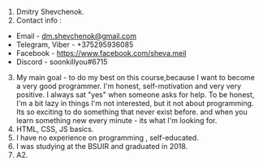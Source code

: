 1. Dmitry Shevchenok.
2. Contact info : 
* Email - dm.shevchenok@gmail.com
* Telegram, Viber - +375295936085
* Facebook - https://www.facebook.com/sheva.meil
* Discord - soonkillyou#6715
3. My main goal - to do my best on this course,because I want to become a very good programmer. I'm honest, self-motivation and very very positive. I always sat "yes" when someone asks for help. To be honest, I'm a bit lazy in things I'm not interested, but it not about programming. Its so exciting to do something that never exist before. and when you learn something new every minute - its what I'm looking for.
4. HTML, CSS, JS basics. 
5. I have no experience on programming , self-educated.
6.  I was studying at the BSUIR and graduated in 2018.
7. A2.